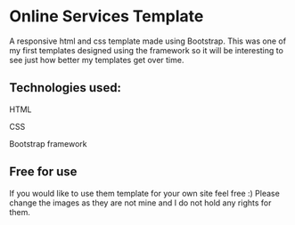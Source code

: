 # Online Services Template
A responsive html and css template made using Bootstrap. This was one of my first templates designed using the framework so it will be interesting to see just how better my templates get over time.

## Technologies used:
  HTML
  
  CSS
  
  Bootstrap framework
  

## Free for use
If you would like to use them template for your own site feel free :) Please change the images as they are not mine and I do not hold any rights for them.
